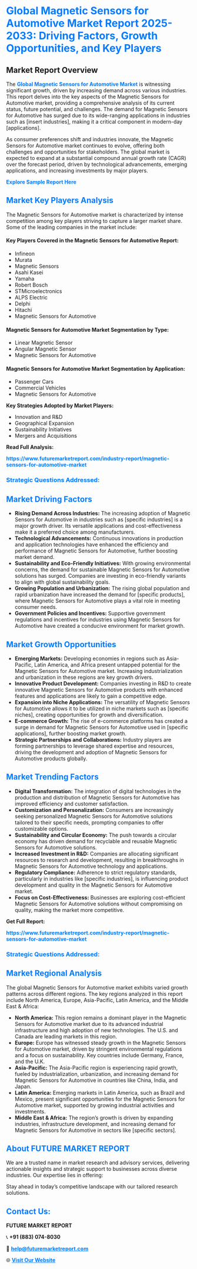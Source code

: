 <h1 style="color: #007BFF;">Global Magnetic Sensors for Automotive Market Report 2025-2033: Driving Factors, Growth Opportunities, and Key Players</h1>

<section id="overview">
<h2>Market Report Overview</h2>
<p>The <a href="https://www.futuremarketreport.com/industry-report/magnetic-sensors-for-automotive-market" style="color: #007BFF; text-decoration: none;"><strong>Global Magnetic Sensors for Automotive Market</strong></a> is witnessing significant growth, driven by increasing demand across various industries. This report delves into the key aspects of the Magnetic Sensors for Automotive market, providing a comprehensive analysis of its current status, future potential, and challenges. The demand for Magnetic Sensors for Automotive has surged due to its wide-ranging applications in industries such as [insert industries], making it a critical component in modern-day [applications].</p>
<p>As consumer preferences shift and industries innovate, the Magnetic Sensors for Automotive market continues to evolve, offering both challenges and opportunities for stakeholders. The global market is expected to expand at a substantial compound annual growth rate (CAGR) over the forecast period, driven by technological advancements, emerging applications, and increasing investments by major players.</p>
</section>

<section id="overview">
<p><a href="https://www.futuremarketreport.com/request-sample/reportId=101534" style="color: #007BFF; text-decoration: none;"><strong>Explore Sample Report Here</strong></a></p>
</section>

<section id="key-players">
<h2 style="color: #007BFF;">Market Key Players Analysis</h2>
<p>The Magnetic Sensors for Automotive market is characterized by intense competition among key players striving to capture a larger market share. Some of the leading companies in the market include:</p>
<h4>Key Players Covered in the Magnetic Sensors for Automotive Report:</h4>
<ul><li>Infineon</li><li>Murata</li><li>Magnetic Sensors</li><li>Asahi Kasei</li><li>Yamaha</li><li>Robert Bosch</li><li>STMicroelectronics</li><li>ALPS Electric</li><li>Delphi</li><li>Hitachi</li><li>Magnetic Sensors for Automotive</li></ul>
<h4>Magnetic Sensors for Automotive Market Segmentation by Type:</h4>
<ul><li>Linear Magnetic Sensor</li><li>Angular Magnetic Sensor</li><li>Magnetic Sensors for Automotive</li></ul>

<h4>Magnetic Sensors for Automotive Market Segmentation by Application:</h4>
<ul><li>Passenger Cars</li><li>Commercial Vehicles</li><li>Magnetic Sensors for Automotive</li></ul>
<p><strong>Key Strategies Adopted by Market Players:</strong></p>
<ul>
<li>Innovation and R&D</li>
<li>Geographical Expansion</li>
<li>Sustainability Initiatives</li>
<li>Mergers and Acquisitions</li>
</ul>
</section>

<section>
<p><strong>Read Full Analysis: </strong></p><a href="https://www.futuremarketreport.com/industry-report/magnetic-sensors-for-automotive-market" style="color: #007BFF; text-decoration: none;"><strong>https://www.futuremarketreport.com/industry-report/magnetic-sensors-for-automotive-market</strong></a>
<h3 style="color: #007BFF;">Strategic Questions Addressed:</h3>
</section>

<section id="driving-factors">
<h2 style="color: #007BFF;">Market Driving Factors</h2>
<ul>
<li><strong>Rising Demand Across Industries:</strong> The increasing adoption of Magnetic Sensors for Automotive in industries such as [specific industries] is a major growth driver. Its versatile applications and cost-effectiveness make it a preferred choice among manufacturers.</li>
<li><strong>Technological Advancements:</strong> Continuous innovations in production and application technologies have enhanced the efficiency and performance of Magnetic Sensors for Automotive, further boosting market demand.</li>
<li><strong>Sustainability and Eco-Friendly Initiatives:</strong> With growing environmental concerns, the demand for sustainable Magnetic Sensors for Automotive solutions has surged. Companies are investing in eco-friendly variants to align with global sustainability goals.</li>
<li><strong>Growing Population and Urbanization:</strong> The rising global population and rapid urbanization have increased the demand for [specific products], where Magnetic Sensors for Automotive plays a vital role in meeting consumer needs.</li>
<li><strong>Government Policies and Incentives:</strong> Supportive government regulations and incentives for industries using Magnetic Sensors for Automotive have created a conducive environment for market growth.</li>
</ul>
</section>

<section id="growth-opportunities">
<h2 style="color: #007BFF;">Market Growth Opportunities</h2>
<ul>
<li><strong>Emerging Markets:</strong> Developing economies in regions such as Asia-Pacific, Latin America, and Africa present untapped potential for the Magnetic Sensors for Automotive market. Increasing industrialization and urbanization in these regions are key growth drivers.</li>
<li><strong>Innovative Product Development:</strong> Companies investing in R&D to create innovative Magnetic Sensors for Automotive products with enhanced features and applications are likely to gain a competitive edge.</li>
<li><strong>Expansion into Niche Applications:</strong> The versatility of Magnetic Sensors for Automotive allows it to be utilized in niche markets such as [specific niches], creating opportunities for growth and diversification.</li>
<li><strong>E-commerce Growth:</strong> The rise of e-commerce platforms has created a surge in demand for Magnetic Sensors for Automotive used in [specific applications], further boosting market growth.</li>
<li><strong>Strategic Partnerships and Collaborations:</strong> Industry players are forming partnerships to leverage shared expertise and resources, driving the development and adoption of Magnetic Sensors for Automotive products globally.</li>
</ul>
</section>

<section id="trending-factors">
<h2 style="color: #007BFF;">Market Trending Factors</h2>
<ul>
<li><strong>Digital Transformation:</strong> The integration of digital technologies in the production and distribution of Magnetic Sensors for Automotive has improved efficiency and customer satisfaction.</li>
<li><strong>Customization and Personalization:</strong> Consumers are increasingly seeking personalized Magnetic Sensors for Automotive solutions tailored to their specific needs, prompting companies to offer customizable options.</li>
<li><strong>Sustainability and Circular Economy:</strong> The push towards a circular economy has driven demand for recyclable and reusable Magnetic Sensors for Automotive solutions.</li>
<li><strong>Increased Investment in R&D:</strong> Companies are allocating significant resources to research and development, resulting in breakthroughs in Magnetic Sensors for Automotive technology and applications.</li>
<li><strong>Regulatory Compliance:</strong> Adherence to strict regulatory standards, particularly in industries like [specific industries], is influencing product development and quality in the Magnetic Sensors for Automotive market.</li>
<li><strong>Focus on Cost-Effectiveness:</strong> Businesses are exploring cost-efficient Magnetic Sensors for Automotive solutions without compromising on quality, making the market more competitive.</li>
</ul>
</section>

<section>
<p><strong>Get Full Report: </strong></p><a href="https://www.futuremarketreport.com/industry-report/magnetic-sensors-for-automotive-market" style="color: #007BFF; text-decoration: none;"><strong>https://www.futuremarketreport.com/industry-report/magnetic-sensors-for-automotive-market</strong></a>
<h3 style="color: #007BFF;">Strategic Questions Addressed:</h3>
</section>


<section id="regional-analysis">
<h2 style="color: #007BFF;">Market Regional Analysis</h2>
<p>The global Magnetic Sensors for Automotive market exhibits varied growth patterns across different regions. The key regions analyzed in this report include North America, Europe, Asia-Pacific, Latin America, and the Middle East & Africa:</p>
<ul>
<li><strong>North America:</strong> This region remains a dominant player in the Magnetic Sensors for Automotive market due to its advanced industrial infrastructure and high adoption of new technologies. The U.S. and Canada are leading markets in this region.</li>
<li><strong>Europe:</strong> Europe has witnessed steady growth in the Magnetic Sensors for Automotive market, driven by stringent environmental regulations and a focus on sustainability. Key countries include Germany, France, and the U.K.</li>
<li><strong>Asia-Pacific:</strong> The Asia-Pacific region is experiencing rapid growth, fueled by industrialization, urbanization, and increasing demand for Magnetic Sensors for Automotive in countries like China, India, and Japan.</li>
<li><strong>Latin America:</strong> Emerging markets in Latin America, such as Brazil and Mexico, present significant opportunities for the Magnetic Sensors for Automotive market, supported by growing industrial activities and investments.</li>
<li><strong>Middle East & Africa:</strong> The region’s growth is driven by expanding industries, infrastructure development, and increasing demand for Magnetic Sensors for Automotive in sectors like [specific sectors].</li>
</ul>
</section>

<footer>
<h2 style="color: #007BFF;">About FUTURE MARKET REPORT</h2>
<p>We are a trusted name in market research and advisory services, delivering actionable insights and strategic support to businesses across diverse industries. Our expertise lies in offering:</p>

<p>Stay ahead in today’s competitive landscape with our tailored research solutions.</p>

<h2 style="color: #007BFF;">Contact Us:</h2>
<p><strong>FUTURE MARKET REPORT</strong></p>
<p>📞 <strong>+91 (883) 074-8030</strong></p>
<p>📧 <strong><a href="mailto:help@futuremarketreport.com" style="color: #007BFF;">help@futuremarketreport.com</a></strong></p>
<p>🌐 <strong><a href="https://www.futuremarketreport.com/" style="color: #007BFF;">Visit Our Website</a></strong></p>
</footer>